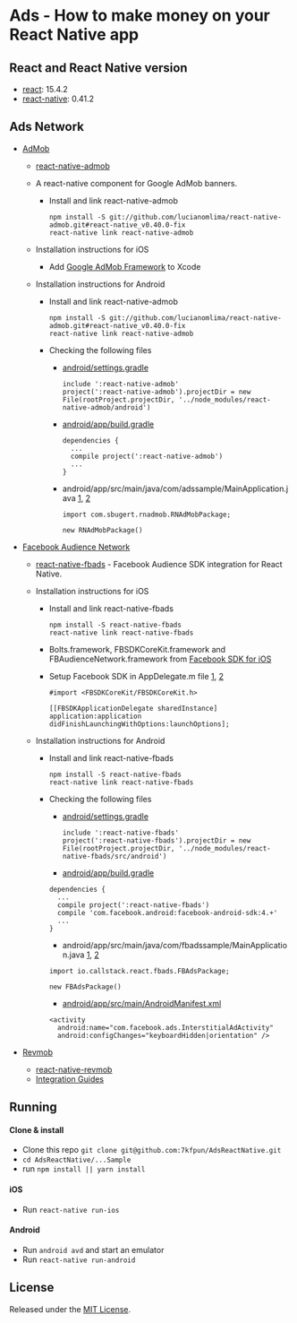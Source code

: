 # Ads - How to make money on your React Native app

## React and React Native version

* [react](https://github.com/facebook/react): 15.4.2
* [react-native](https://github.com/facebook/react-native): 0.41.2

## Ads Network

- [AdMob](https://firebase.google.com/docs/admob/)

  - [react-native-admob](https://github.com/sbugert/react-native-admob)

  - A react-native component for Google AdMob banners.

    - Install and link react-native-admob

      ```
      npm install -S git://github.com/lucianomlima/react-native-admob.git#react-native_v0.40.0-fix
      react-native link react-native-admob
      ```

  - Installation instructions for iOS

    - Add [Google AdMob Framework](https://firebase.google.com/docs/admob/ios/download) to Xcode

  - Installation instructions for Android

    - Install and link react-native-admob

      ```
      npm install -S git://github.com/lucianomlima/react-native-admob.git#react-native_v0.40.0-fix
      react-native link react-native-admob
      ```

    - Checking the following files

      - [android/settings.gradle](https://github.com/7kfpun/AdsSampleReactNative/blob/master/AdMobSample/android/settings.gradle#L4-L5)

        ```
        include ':react-native-admob'
        project(':react-native-admob').projectDir = new File(rootProject.projectDir, '../node_modules/react-native-admob/android')
        ```

      - [android/app/build.gradle](https://github.com/7kfpun/AdsSampleReactNative/blob/master/AdMobSample/android/app/build.gradle#L129)

        ```
        dependencies {
          ...
          compile project(':react-native-admob')
          ...
        }
        ```

      - android/app/src/main/java/com/adssample/MainApplication.java [1](https://github.com/7kfpun/AdsSampleReactNative/blob/master/AdMobSample/android/app/src/main/java/com/admobsample/MainApplication.java#L7), [2](https://github.com/7kfpun/AdsSampleReactNative/blob/master/AdMobSample/android/app/src/main/java/com/admobsample/MainApplication.java#L29)

        ```
        import com.sbugert.rnadmob.RNAdMobPackage;

        new RNAdMobPackage()
        ```

- [Facebook Audience Network](https://developers.facebook.com/products/app-monetization/audience-network/)

  - [react-native-fbads](https://github.com/callstack-io/react-native-fbads) - Facebook Audience SDK integration for React Native.

  - Installation instructions for iOS

    - Install and link react-native-fbads

      ```
      npm install -S react-native-fbads
      react-native link react-native-fbads
      ```

    - Bolts.framework, FBSDKCoreKit.framework and FBAudienceNetwork.framework from [Facebook SDK for iOS](https://developers.facebook.com/docs/ios/getting-started)

    - Setup Facebook SDK in AppDelegate.m file [1](https://github.com/7kfpun/AdsSampleReactNative/blob/master/FbAdsSample/ios/FbAdsSample/AppDelegate.m#L15), [2](https://github.com/7kfpun/AdsSampleReactNative/blob/master/FbAdsSample/ios/FbAdsSample/AppDelegate.m#L38)

      ```
      #import <FBSDKCoreKit/FBSDKCoreKit.h>

      [[FBSDKApplicationDelegate sharedInstance] application:application didFinishLaunchingWithOptions:launchOptions];
      ```

  - Installation instructions for Android

    - Install and link react-native-fbads

      ```
      npm install -S react-native-fbads
      react-native link react-native-fbads
      ```

    - Checking the following files

      - [android/settings.gradle](https://github.com/7kfpun/AdsSampleReactNative/blob/master/FbAdsSample/android/settings.gradle#L4-L5)

        ```
        include ':react-native-fbads'
        project(':react-native-fbads').projectDir = new File(rootProject.projectDir, '../node_modules/react-native-fbads/src/android')

        ```

      - [android/app/build.gradle](https://github.com/7kfpun/AdsSampleReactNative/blob/master/FbAdsSample/android/app/build.gradle#L129-L130)

      ```
      dependencies {
        ...
        compile project(':react-native-fbads')
        compile 'com.facebook.android:facebook-android-sdk:4.+'
        ...
      }
      ```

      - android/app/src/main/java/com/fbadssample/MainApplication.java [1](https://github.com/7kfpun/AdsSampleReactNative/blob/master/FbAdsSample/android/app/src/main/java/com/fbadssample/MainApplication.java#L12), [2](https://github.com/7kfpun/AdsSampleReactNative/blob/master/FbAdsSample/android/app/src/main/java/com/fbadssample/MainApplication.java#L29)

      ```
      import io.callstack.react.fbads.FBAdsPackage;

      new FBAdsPackage()
      ```

      - [android/app/src/main/AndroidManifest.xml](https://github.com/7kfpun/AdsSampleReactNative/blob/master/FbAdsSample/android/app/src/main/AndroidManifest.xml#L28-L30)

      ```
      <activity
        android:name="com.facebook.ads.InterstitialAdActivity"
        android:configChanges="keyboardHidden|orientation" />
      ```

- [Revmob](https://www.revmobmobileadnetwork.com)
  - [react-native-revmob](https://github.com/RevMob/react-native-revmob)
  - [Integration Guides](https://www.revmobmobileadnetwork.com/sdk/react)

## Running

#### Clone & install

* Clone this repo `git clone git@github.com:7kfpun/AdsReactNative.git`
* `cd AdsReactNative/...Sample`
* run `npm install || yarn install`

#### iOS

* Run `react-native run-ios`

#### Android

* Run `android avd` and start an emulator
* Run `react-native run-android`

## License

Released under the [MIT License](http://opensource.org/licenses/MIT).
